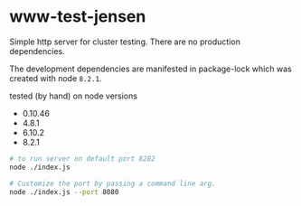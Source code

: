 # www-test-jensen

Simple http server for cluster testing. There are no production dependencies.

The development dependencies are manifested in package-lock which was created with node `8.2.1`.

tested (by hand) on node versions

* 0.10.46
* 4.8.1
* 6.10.2
* 8.2.1

```bash
# to run server on default port 8282
node ./index.js

# Customize the port by passing a command line arg.
node ./index.js --port 8080
```
